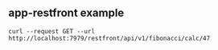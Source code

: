 ## app-restfront example

```shell
curl --request GET --url http://localhost:7979/restfront/api/v1/fibonacci/calc/47
```
